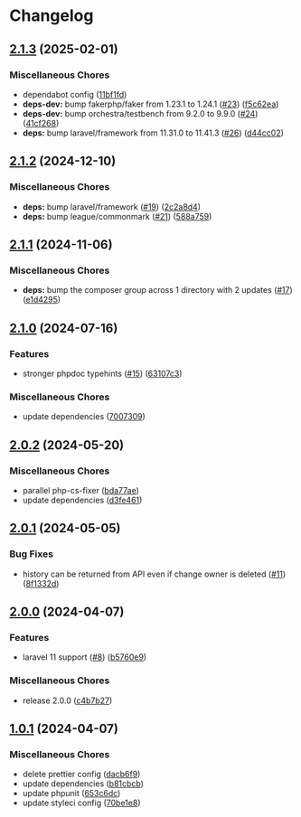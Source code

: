 # Changelog

## [2.1.3](https://github.com/audunru/model-history/compare/v2.1.2...v2.1.3) (2025-02-01)


### Miscellaneous Chores

* dependabot config ([11bf1fd](https://github.com/audunru/model-history/commit/11bf1fdabd885b958b374a10f2044f08791ac156))
* **deps-dev:** bump fakerphp/faker from 1.23.1 to 1.24.1 ([#23](https://github.com/audunru/model-history/issues/23)) ([f5c62ea](https://github.com/audunru/model-history/commit/f5c62eaed396756c8a5ab26b4f6123a9816f8c9a))
* **deps-dev:** bump orchestra/testbench from 9.2.0 to 9.9.0 ([#24](https://github.com/audunru/model-history/issues/24)) ([41cf268](https://github.com/audunru/model-history/commit/41cf268647fa59bc0ed94f9b7c3b9a91d054dc9e))
* **deps:** bump laravel/framework from 11.31.0 to 11.41.3 ([#26](https://github.com/audunru/model-history/issues/26)) ([d44cc02](https://github.com/audunru/model-history/commit/d44cc02b94877c8cbced6deb673f84f776b03935))

## [2.1.2](https://github.com/audunru/model-history/compare/v2.1.1...v2.1.2) (2024-12-10)


### Miscellaneous Chores

* **deps:** bump laravel/framework ([#19](https://github.com/audunru/model-history/issues/19)) ([2c2a8d4](https://github.com/audunru/model-history/commit/2c2a8d49e29dad02d44c20a4f245467d5a5722d1))
* **deps:** bump league/commonmark ([#21](https://github.com/audunru/model-history/issues/21)) ([588a759](https://github.com/audunru/model-history/commit/588a759818eb844472911c8a2ab953639117fa1b))

## [2.1.1](https://github.com/audunru/model-history/compare/v2.1.0...v2.1.1) (2024-11-06)


### Miscellaneous Chores

* **deps:** bump the composer group across 1 directory with 2 updates ([#17](https://github.com/audunru/model-history/issues/17)) ([e1d4295](https://github.com/audunru/model-history/commit/e1d4295a281cb1ef12d6fab9f29ded063bd73275))

## [2.1.0](https://github.com/audunru/model-history/compare/v2.0.2...v2.1.0) (2024-07-16)


### Features

* stronger phpdoc typehints ([#15](https://github.com/audunru/model-history/issues/15)) ([63107c3](https://github.com/audunru/model-history/commit/63107c3e1af475c9a58b5b715e08fc1389c7d8dc))


### Miscellaneous Chores

* update dependencies ([7007309](https://github.com/audunru/model-history/commit/700730980a52f3d7fe8566dc3e9d3157adc09cf3))

## [2.0.2](https://github.com/audunru/model-history/compare/v2.0.1...v2.0.2) (2024-05-20)


### Miscellaneous Chores

* parallel php-cs-fixer ([bda77ae](https://github.com/audunru/model-history/commit/bda77ae6754bcfb6550c381b80ea2750f0001477))
* update dependencies ([d3fe461](https://github.com/audunru/model-history/commit/d3fe461c2c504bc00cf82d5eb486bc50c74751ec))

## [2.0.1](https://github.com/audunru/model-history/compare/v2.0.0...v2.0.1) (2024-05-05)


### Bug Fixes

* history can be returned from API even if change owner is deleted ([#11](https://github.com/audunru/model-history/issues/11)) ([8f1332d](https://github.com/audunru/model-history/commit/8f1332dfc1ee38f378aa095a39035023c42660fe))

## [2.0.0](https://github.com/audunru/model-history/compare/v1.0.1...v2.0.0) (2024-04-07)


### Features

* laravel 11 support ([#8](https://github.com/audunru/model-history/issues/8)) ([b5760e9](https://github.com/audunru/model-history/commit/b5760e9600518de056336596cd7d70598095ea47))


### Miscellaneous Chores

* release 2.0.0 ([c4b7b27](https://github.com/audunru/model-history/commit/c4b7b27bacb5606830543b1d7534d9526ed16aaa))

## [1.0.1](https://github.com/audunru/model-history/compare/v1.0.0...v1.0.1) (2024-04-07)


### Miscellaneous Chores

* delete prettier config ([dacb6f9](https://github.com/audunru/model-history/commit/dacb6f963fdfae153738bea17678d9621632ea17))
* update dependencies ([b81cbcb](https://github.com/audunru/model-history/commit/b81cbcb00dfe28322edcb38f3d941b30b5346cda))
* update phpunit ([653c6dc](https://github.com/audunru/model-history/commit/653c6dc82a0b2b02c7e79f1a8ffc65aac1a8449a))
* update styleci config ([70be1e8](https://github.com/audunru/model-history/commit/70be1e8643b4a2e7c1e0793379454f648858088e))

